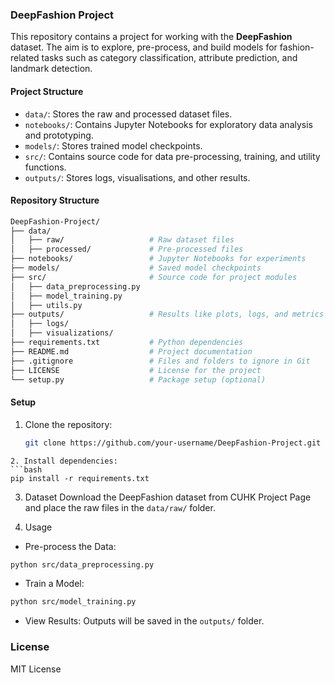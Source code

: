 ### DeepFashion Project

This repository contains a project for working with the **DeepFashion** dataset. The aim is to explore, pre-process, and build models for fashion-related tasks such as category classification, attribute prediction, and landmark detection.

#### Project Structure
- `data/`: Stores the raw and processed dataset files.
- `notebooks/`: Contains Jupyter Notebooks for exploratory data analysis and prototyping.
- `models/`: Stores trained model checkpoints.
- `src/`: Contains source code for data pre-processing, training, and utility functions.
- `outputs/`: Stores logs, visualisations, and other results.

#### Repository Structure
```bash
DeepFashion-Project/
├── data/
│   ├── raw/                   # Raw dataset files
│   ├── processed/             # Pre-processed files
├── notebooks/                 # Jupyter Notebooks for experiments
├── models/                    # Saved model checkpoints
├── src/                       # Source code for project modules
│   ├── data_preprocessing.py
│   ├── model_training.py
│   ├── utils.py
├── outputs/                   # Results like plots, logs, and metrics
│   ├── logs/
│   ├── visualizations/
├── requirements.txt           # Python dependencies
├── README.md                  # Project documentation
├── .gitignore                 # Files and folders to ignore in Git
├── LICENSE                    # License for the project
└── setup.py                   # Package setup (optional)
```
#### Setup
1. Clone the repository:
   ```bash
   git clone https://github.com/your-username/DeepFashion-Project.git
```
2. Install dependencies:
```bash
pip install -r requirements.txt
```
3. Dataset
Download the DeepFashion dataset from CUHK Project Page and place the raw files in the `data/raw/` folder.

4. Usage
 - Pre-process the Data:

```bash
python src/data_preprocessing.py
```
 - Train a Model:
```bash
python src/model_training.py
```
 - View Results: Outputs will be saved in the `outputs/` folder.

### License
MIT License

